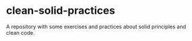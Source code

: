 # clean-solid-practices
A repository with some exercises and practices about solid principles and clean code.
